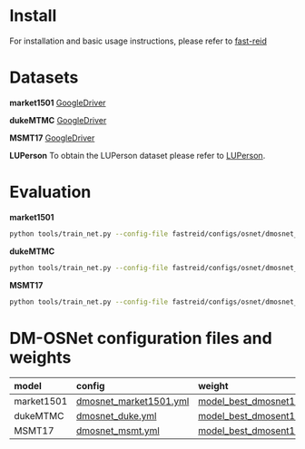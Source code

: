 # Install
For installation and basic usage instructions, please refer to [fast-reid](https://github.com/JDAI-CV/fast-reid)
# Datasets
**market1501** [GoogleDriver](https://drive.google.com/file/d/0B8-rUzbwVRk0c054eEozWG9COHM/view)
<!-- [dukeMTMC](https://github.com/sxzrt/DukeMTMC-reID_evaluation) -->

**dukeMTMC** [GoogleDriver](https://drive.google.com/open?id=1jjE85dRCMOgRtvJ5RQV9-Afs-2_5dY3O)

**MSMT17** [GoogleDriver](https://drive.google.com/file/d/1X12SuDvZlSr6V9gn9TXw2A7R1BYRblUH/view?usp=sharing)

**LUPerson** To obtain the LUPerson dataset please refer to [LUPerson](https://github.com/DengpanFu/LUPerson).

# Evaluation
**market1501**
```bash
python tools/train_net.py --config-file fastreid/configs/osnet/dmosnet_market1501.yml  --eval-only MODEL.WEIGHTS fastreid/saveweights/model_best_zl_osnet100.pth  MODEL.DEVICE "cuda:0
```
**dukeMTMC**
```bash
python tools/train_net.py --config-file fastreid/configs/osnet/dmosnet_duke.yml  --eval-only MODEL.WEIGHTS fastreid/saveweights/model_best_dmosent100_duke.pth  MODEL.DEVICE "cuda:0"
```
**MSMT17**
```bash
python tools/train_net.py --config-file fastreid/configs/osnet/dmosnet_msmt.yml  --eval-only MODEL.WEIGHTS fastreid/saveweights/model_best_dmosent100_msmt.pth  MODEL.DEVICE "cuda:0"
```

# DM-OSNet configuration files and weights
model|config|weight
|:---|:---|:---
|market1501|[dmosnet_market1501.yml](fastreid/configs/osnet/dmosnet_market1501.yml )|[model_best_dmosnet100_market.pth](fastreid/saveweights/model_best_dmosnet100_market.pth )
|dukeMTMC|[dmosnet_duke.yml](fastreid/configs/osnet/dmosnet_duke.yml)|[model_best_dmosent100_duke.pth](fastreid/saveweights/model_best_dmosent100_duke.pth )
|MSMT17|[dmosnet_msmt.yml](fastreid/configs/osnet/dmosnet_msmt.yml)|[model_best_dmosent100_msmt.pth](fastreid/saveweights/model_best_dmosent100_msmt.pth )
